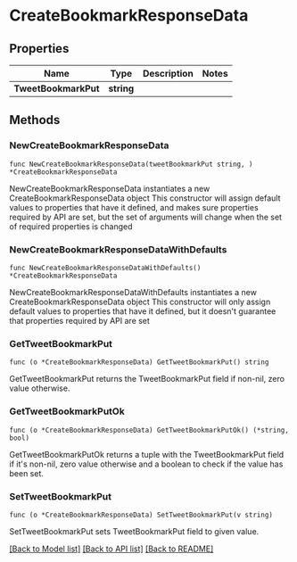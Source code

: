 # CreateBookmarkResponseData

## Properties

Name | Type | Description | Notes
------------ | ------------- | ------------- | -------------
**TweetBookmarkPut** | **string** |  | 

## Methods

### NewCreateBookmarkResponseData

`func NewCreateBookmarkResponseData(tweetBookmarkPut string, ) *CreateBookmarkResponseData`

NewCreateBookmarkResponseData instantiates a new CreateBookmarkResponseData object
This constructor will assign default values to properties that have it defined,
and makes sure properties required by API are set, but the set of arguments
will change when the set of required properties is changed

### NewCreateBookmarkResponseDataWithDefaults

`func NewCreateBookmarkResponseDataWithDefaults() *CreateBookmarkResponseData`

NewCreateBookmarkResponseDataWithDefaults instantiates a new CreateBookmarkResponseData object
This constructor will only assign default values to properties that have it defined,
but it doesn't guarantee that properties required by API are set

### GetTweetBookmarkPut

`func (o *CreateBookmarkResponseData) GetTweetBookmarkPut() string`

GetTweetBookmarkPut returns the TweetBookmarkPut field if non-nil, zero value otherwise.

### GetTweetBookmarkPutOk

`func (o *CreateBookmarkResponseData) GetTweetBookmarkPutOk() (*string, bool)`

GetTweetBookmarkPutOk returns a tuple with the TweetBookmarkPut field if it's non-nil, zero value otherwise
and a boolean to check if the value has been set.

### SetTweetBookmarkPut

`func (o *CreateBookmarkResponseData) SetTweetBookmarkPut(v string)`

SetTweetBookmarkPut sets TweetBookmarkPut field to given value.



[[Back to Model list]](../README.md#documentation-for-models) [[Back to API list]](../README.md#documentation-for-api-endpoints) [[Back to README]](../README.md)


